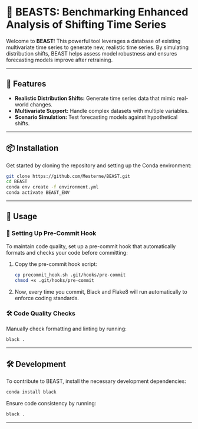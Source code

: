 # 🐉 BEASTS: Benchmarking Enhanced Analysis of Shifting Time Series

Welcome to **BEAST**! This powerful tool leverages a database of existing multivariate time series to generate new, realistic time series. By simulating distribution shifts, BEAST helps assess model robustness and ensures forecasting models improve after retraining.

---

## 🌟 Features

- **Realistic Distribution Shifts:** Generate time series data that mimic real-world changes.
- **Multivariate Support:** Handle complex datasets with multiple variables.
- **Scenario Simulation:** Test forecasting models against hypothetical shifts.
---

## 📦 Installation

Get started by cloning the repository and setting up the Conda environment:

```bash
git clone https://github.com/Mesterne/BEAST.git
cd BEAST
conda env create -f environment.yml
conda activate BEAST_ENV
```

---

## 🚀 Usage

### 🔧 Setting Up Pre-Commit Hook
To maintain code quality, set up a pre-commit hook that automatically formats and checks your code before committing:

1. Copy the pre-commit hook script:

   ```bash
   cp precommit_hook.sh .git/hooks/pre-commit
   chmod +x .git/hooks/pre-commit
   ```

2. Now, every time you commit, Black and Flake8 will run automatically to enforce coding standards.

### 🛠 Code Quality Checks
Manually check formatting and linting by running:

```bash
black .
```

---

## 🛠️ Development

To contribute to BEAST, install the necessary development dependencies:

```bash
conda install black
```

Ensure code consistency by running:

```bash
black .
```

---



